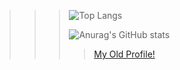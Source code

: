 
>>> ![Top Langs](https://github-readme-stats.vercel.app/api/top-langs/?username=gerryjekova&hide=html,css,scss&theme=dracula)
>>> 
>>> ![Anurag's GitHub stats](https://github-readme-stats.vercel.app/api?username=gerryjekova&show_icons=true&theme=tokyonight&hide_rank=true)
>>>> [My Old Profile!](https://github.com/Hiratsuna)
